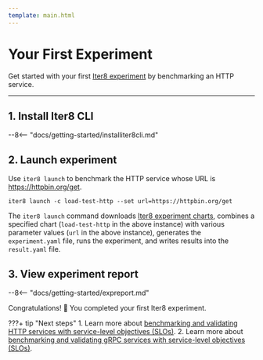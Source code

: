 ```yaml
---
template: main.html
---
```


# Your First Experiment

Get started with your first [Iter8 experiment](concepts.md) by benchmarking an HTTP service. 
    
***

## 1. Install Iter8 CLI
--8<-- "docs/getting-started/installiter8cli.md"

## 2. Launch experiment
Use `iter8 launch` to benchmark the HTTP service whose URL is https://httpbin.org/get.

```shell
iter8 launch -c load-test-http --set url=https://httpbin.org/get
```

The `iter8 launch` command downloads [Iter8 experiment charts](concepts.md#experiment-chart), combines a specified chart (`load-test-http` in the above instance) with various parameter values (`url` in the above instance), generates the `experiment.yaml` file, runs the experiment, and writes results into the `result.yaml` file.

## 3. View experiment report
--8<-- "docs/getting-started/expreport.md"


Congratulations! :tada: You completed your first Iter8 experiment.

???+ tip "Next steps"
    1. Learn more about [benchmarking and validating HTTP services with service-level objectives (SLOs)](../tutorials/load-test-http/basicusage.md).
    2. Learn more about [benchmarking and validating gRPC services with service-level objectives (SLOs)](../tutorials/load-test-grpc/basicusage.md).
